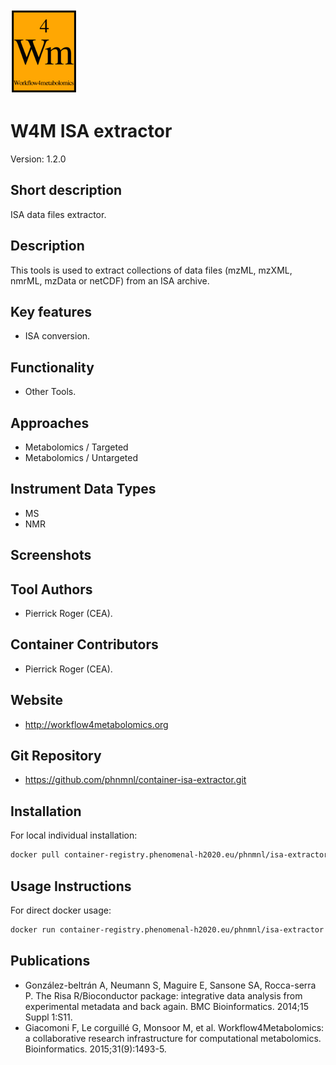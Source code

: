 <!-- Guidance: see https://github.com/phnmnl/phenomenal-h2020/wiki/The-Guideline-for-Container-GitHub-Respository-README.md-Creation -->

![Logo](w4m.png)

# W4M ISA extractor
Version: 1.2.0

## Short description

<!-- 
This should only be 20 to 40 words, hopefully a single sentence.
-->

ISA data files extractor.

## Description

This tools is used to extract collections of data files (mzML, mzXML, nmrML, mzData or netCDF) from an ISA archive.

## Key features

- ISA conversion.

## Functionality

- Other Tools.

## Approaches

- Metabolomics / Targeted
- Metabolomics / Untargeted

## Instrument Data Types

- MS
- NMR

## Screenshots

## Tool Authors

- Pierrick Roger (CEA).

## Container Contributors

- Pierrick Roger (CEA).

## Website

- http://workflow4metabolomics.org

## Git Repository

- https://github.com/phnmnl/container-isa-extractor.git

## Installation 

For local individual installation:

```bash
docker pull container-registry.phenomenal-h2020.eu/phnmnl/isa-extractor
```

## Usage Instructions

For direct docker usage:
```bash
docker run container-registry.phenomenal-h2020.eu/phnmnl/isa-extractor -h
```

## Publications

<!-- Guidance:
Use AMA style publications as a list (you can export AMA from PubMed, on the Formats: Citation link when looking at the entry).
-->

 - González-beltrán A, Neumann S, Maguire E, Sansone SA, Rocca-serra P. The Risa R/Bioconductor package: integrative data analysis from experimental metadata and back again. BMC Bioinformatics. 2014;15 Suppl 1:S11.
 - Giacomoni F, Le corguillé G, Monsoor M, et al. Workflow4Metabolomics: a collaborative research infrastructure for computational metabolomics. Bioinformatics. 2015;31(9):1493-5.
